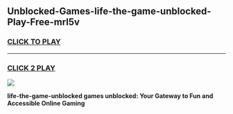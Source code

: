 
## Unblocked-Games-life-the-game-unblocked-Play-Free-mrl5v
<h3>
<a href="https://premium76.site?title=life-the-game-unblocked&ref=18A1">CLICK TO PLAY</a></h3>
<hr>

<h3>
<a href="https://premium76.site?title=life-the-game-unblocked&ref=18A1">CLICK 2 PLAY</a>
  
</h3>

<a href="https://premium76.site?title=life-the-game-unblocked&ref=18A1"><img src="https://clearcache.store/games.png"></a>


**life-the-game-unblocked games unblocked: Your Gateway to Fun and Accessible Online Gaming**
